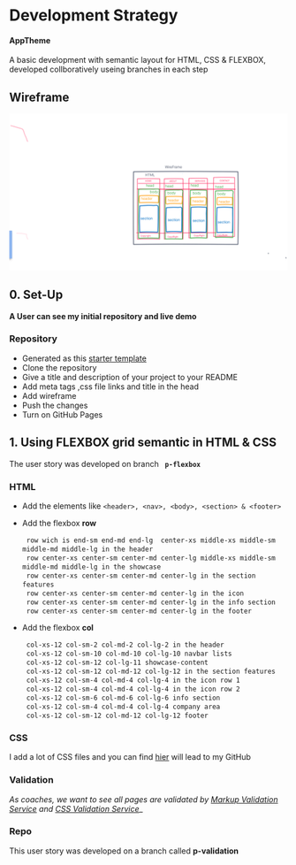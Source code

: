 # Development Strategy

#### AppTheme

A basic development with semantic layout for HTML, CSS & FLEXBOX, developed collboratively useing branches in each step   
## Wireframe

<!-- include a wireframe for your project in this repository, and display it here -->
<!-- wireframe.cc is a good site for getting started with wireframes -->
![wireframe](wireframe.png)

## 0. Set-Up

__A User can see my initial repository and live demo__

### Repository

- Generated as this [starter template](https://github.com/HackYourFutureBelgium/w3-validation-template)
- Clone the repository
- Give a title and description of your project to your README
- Add meta tags ,css file links and title in the head
- Add wireframe
- Push the changes
- Turn on GitHub Pages

## 1. Using  FLEXBOX grid  semantic in HTML  &  CSS

 The user story was developed on branch **` p-flexbox`**

### HTML

- Add the elements like ``` <header>, <nav>, <body>, <section> & <footer> ```
- Add the flexbox **row**

       row wich is end-sm end-md end-lg  center-xs middle-xs middle-sm middle-md middle-lg in the header 
       row center-xs center-sm center-md center-lg middle-xs middle-sm middle-md middle-lg in the showcase 
       row center-xs center-sm center-md center-lg in the section features 
       row center-xs center-sm center-md center-lg in the icon 
       row center-xs center-sm center-md center-lg in the info section 
       row center-xs center-sm center-md center-lg in the footer

- Add the flexbox **col**
       
       col-xs-12 col-sm-2 col-md-2 col-lg-2 in the header 
       col-xs-12 col-sm-10 col-md-10 col-lg-10 navbar lists 
       col-xs-12 col-sm-12 col-lg-11 showcase-content
       col-xs-12 col-sm-12 col-md-12 col-lg-12 in the section features 
       col-xs-12 col-sm-4 col-md-4 col-lg-4 in the icon row 1
       col-xs-12 col-sm-4 col-md-4 col-lg-4 in the icon row 2
       col-xs-12 col-sm-6 col-md-6 col-lg-6 info section
       col-xs-12 col-sm-4 col-md-4 col-lg-4 company area 
       col-xs-12 col-sm-12 col-md-12 col-lg-12 footer  

### CSS

I add a lot of CSS files and  you can find [hier]() will lead to my GitHub 
### Validation 
_As coaches, we want to see all pages are validated by [Markup Validation Service](https://validator.w3.org/) and [CSS Validation Service](https://jigsaw.w3.org/css-validator/)__



### Repo

This user story was developed on a branch called **p-validation**

